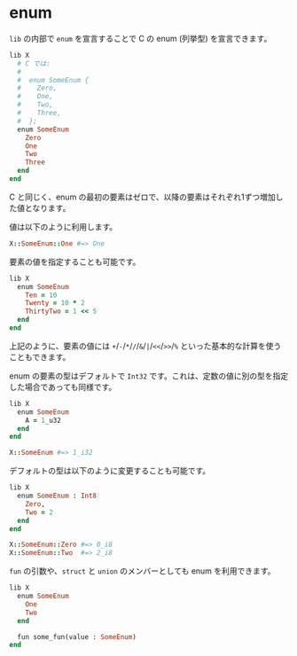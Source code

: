 # enum

`lib` の内部で `enum` を宣言することで C の enum (列挙型) を宣言できます。

```ruby
lib X
  # C では:
  #
  #  enum SomeEnum {
  #    Zero,
  #    One,
  #    Two,
  #    Three,
  #  };
  enum SomeEnum
    Zero
    One
    Two
    Three
  end
end
```

C と同じく、enum の最初の要素はゼロで、以降の要素はそれぞれ1ずつ増加した値となります。

値は以下のように利用します。

```ruby
X::SomeEnum::One #=> One
```

要素の値を指定することも可能です。

```ruby
lib X
  enum SomeEnum
    Ten = 10
    Twenty = 10 * 2
    ThirtyTwo = 1 << 5
  end
end
```

上記のように、要素の値には `+`/`-`/`*`/`/`/`&`/`|`/`<<`/`>>`/`%` といった基本的な計算を使うこともできます。

enum の要素の型はデフォルトで `Int32` です。これは、定数の値に別の型を指定した場合であっても同様です。

```ruby
lib X
  enum SomeEnum
    A = 1_u32
  end
end

X::SomeEnum #=> 1_i32
```

デフォルトの型は以下のように変更することも可能です。

```ruby
lib X
  enum SomeEnum : Int8
    Zero,
    Two = 2
  end
end

X::SomeEnum::Zero #=> 0_i8
X::SomeEnum::Two  #=> 2_i8
```

`fun` の引数や、`struct` と `union` のメンバーとしても enum を利用できます。

```ruby
lib X
  enum SomeEnum
    One
    Two
  end

  fun some_fun(value : SomeEnum)
end
```
